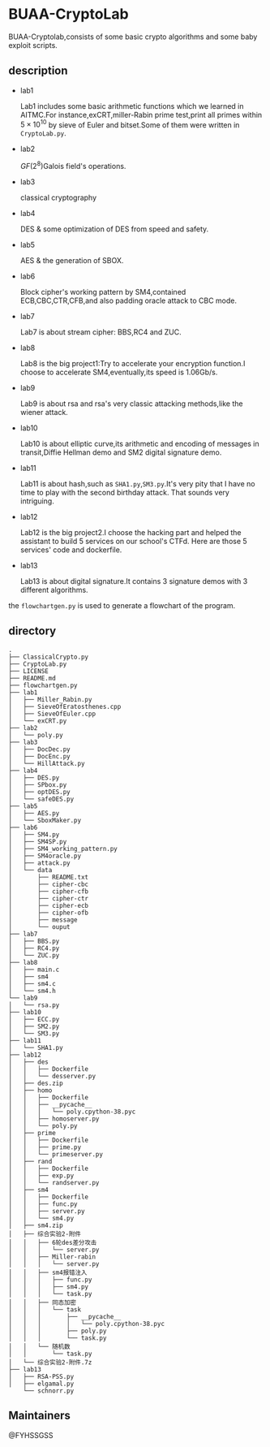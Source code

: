 # BUAA-CryptoLab
BUAA-Cryptolab,consists of some basic crypto algorithms and some baby exploit scripts.

## description

- lab1

  Lab1 includes some basic arithmetic functions which we learned in AITMC.For instance,exCRT,miller-Rabin prime test,print all primes within $5\times 10^{10}$​ by sieve of Euler and bitset.Some of them were written in `CryptoLab.py`.

- lab2

  $GF(2^8)$​ Galois field's operations.

- lab3

  classical cryptography

- lab4

  DES & some optimization of DES from speed and safety.

- lab5

  AES & the generation of SBOX.

- lab6

  Block cipher's working pattern by SM4,contained ECB,CBC,CTR,CFB,and also padding oracle attack to CBC mode.

- lab7

  Lab7 is about stream cipher: BBS,RC4 and ZUC.

- lab8

  Lab8 is the big project1:Try to accelerate your encryption function.I choose to accelerate SM4,eventually,its speed is 1.06Gb/s.

- lab9

  Lab9 is about rsa and rsa's very classic attacking methods,like the wiener attack.

- lab10

  Lab10 is about elliptic curve,its arithmetic and encoding of messages in transit,Diffie Hellman demo and SM2 digital signature demo.

- lab11

  Lab11 is about hash,such as `SHA1.py`,`SM3.py`.It's very pity that I have no time to play with the second birthday attack. That sounds very intriguing.

- lab12

  Lab12 is the big project2.I choose the hacking part and helped the assistant to build 5 services on our school's CTFd. Here are those 5 services' code and dockerfile.

- lab13

  Lab13 is about digital signature.It contains 3 signature demos with 3 different algorithms.

the `flowchartgen.py` is used to generate a flowchart of the program.

## directory

```shell
.
├── ClassicalCrypto.py
├── CryptoLab.py
├── LICENSE
├── README.md
├── flowchartgen.py
├── lab1
│   ├── Miller_Rabin.py
│   ├── SieveOfEratosthenes.cpp
│   ├── SieveOfEuler.cpp
│   └── exCRT.py
├── lab2
│   └── poly.py
├── lab3
│   ├── DocDec.py
│   ├── DocEnc.py
│   └── HillAttack.py
├── lab4
│   ├── DES.py
│   ├── SPbox.py
│   ├── optDES.py
│   └── safeDES.py
├── lab5
│   ├── AES.py
│   └── SboxMaker.py
├── lab6
│   ├── SM4.py
│   ├── SM4SP.py
│   ├── SM4_working_pattern.py
│   ├── SM4oracle.py
│   ├── attack.py
│   └── data
│       ├── README.txt
│       ├── cipher-cbc
│       ├── cipher-cfb
│       ├── cipher-ctr
│       ├── cipher-ecb
│       ├── cipher-ofb
│       ├── message
│       └── ouput
├── lab7
│   ├── BBS.py
│   ├── RC4.py
│   └── ZUC.py
├── lab8
│   ├── main.c
│   ├── sm4
│   ├── sm4.c
│   └── sm4.h
└── lab9
│   └── rsa.py
├── lab10
│   ├── ECC.py
│   ├── SM2.py
│   └── SM3.py
├── lab11
│   └── SHA1.py
├── lab12
│   ├── des
│   │   ├── Dockerfile
│   │   └── desserver.py
│   ├── des.zip
│   ├── homo
│   │   ├── Dockerfile
│   │   ├── __pycache__
│   │   │   └── poly.cpython-38.pyc
│   │   ├── homoserver.py
│   │   └── poly.py
│   ├── prime
│   │   ├── Dockerfile
│   │   ├── prime.py
│   │   └── primeserver.py
│   ├── rand
│   │   ├── Dockerfile
│   │   ├── exp.py
│   │   └── randserver.py
│   ├── sm4
│   │   ├── Dockerfile
│   │   ├── func.py
│   │   ├── server.py
│   │   └── sm4.py
│   ├── sm4.zip
│   ├── 综合实验2-附件
│   │   ├── 6轮des差分攻击
│   │   │   └── server.py
│   │   ├── Miller-rabin
│   │   │   └── server.py
│   │   ├── sm4报错注入
│   │   │   ├── func.py
│   │   │   ├── sm4.py
│   │   │   └── task.py
│   │   ├── 同态加密
│   │   │   └── task
│   │   │       ├── __pycache__
│   │   │       │   └── poly.cpython-38.pyc
│   │   │       ├── poly.py
│   │   │       └── task.py
│   │   └── 随机数
│   │       └── task.py
│   └── 综合实验2-附件.7z
├── lab13
│   ├── RSA-PSS.py
│   ├── elgamal.py
    └── schnorr.py
```

## Maintainers

@FYHSSGSS
